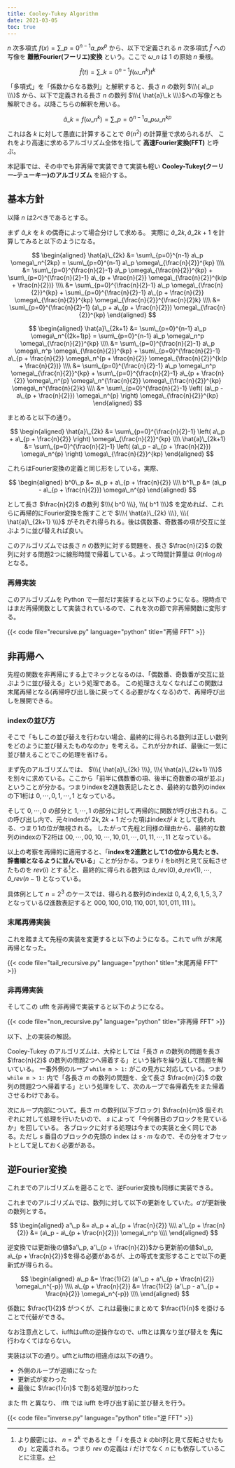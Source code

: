 ```yaml
---
title: Cooley-Tukey Algorithm
date: 2021-03-05
toc: true
---
```


$n$ 次多項式 $f(x) = \sum\_{p=0}^{n-1} a\_p x^p$ から、以下で定義される $n$ 次多項式 $\hat{f}$ への写像を **離散Fourier(フーリエ)変換** という。ここで $\omega\_n$ は $1$ の原始 $n$ 乗根。

$$
\hat{f}(t) = \sum\_{k=0}^{n-1} f(\omega\_n^k) t^k
$$

「多項式」を「係数からなる数列」と解釈すると、長さ $n$ の数列 $\\\{ a\_p \\\}$ から、以下で定義される長さ $n$ の数列 $\\\{ \hat{a}\_k \\\}$への写像とも解釈できる。以降こちらの解釈を用いる。

$$
\hat{a}\_k = f(\omega\_n^k) = \sum\_{p=0}^{n-1} a\_p \omega\_n^{kp}
$$

これは各 $k$ に対して愚直に計算することで $\Theta(n^2)$ の計算量で求められるが、
これをより高速に求めるアルゴリズム全体を指して **高速Fourier変換(FFT)** と呼ぶ。

本記事では、その中でも非再帰で実装できて実装も軽い **Cooley-Tukey(クーリー–テューキー)のアルゴリズム** を紹介する。


## 基本方針

以降 $n$ は2べきであるとする。

まず $\hat{a}\_k$ を $k$ の偶奇によって場合分けして求める。
実際に $\hat{a}\_{2k}, \hat{a}\_{2k+1}$ を計算してみると以下のようになる。

$$
\begin{aligned}
    \hat{a}\_{2k}
&=  \sum\_{p=0}^{n-1} a\_p \omega\_n^{2kp}
=   \sum\_{p=0}^{n-1} a\_p \omega\_{\frac{n}{2}}^{kp} \\\\
&=  \sum\_{p=0}^{\frac{n}{2}-1} a\_p
      \omega\_{\frac{n}{2}}^{kp} +
    \sum\_{p=0}^{\frac{n}{2}-1} a\_{p + \frac{n}{2}}
      \omega\_{\frac{n}{2}}^{k(p + \frac{n}{2})} \\\\
&=  \sum\_{p=0}^{\frac{n}{2}-1} a\_p
      \omega\_{\frac{n}{2}}^{kp} +
    \sum\_{p=0}^{\frac{n}{2}-1} a\_{p + \frac{n}{2}}
      \omega\_{\frac{n}{2}}^{kp} \omega\_{\frac{n}{2}}^{\frac{n}{2}k} \\\\
&=  \sum\_{p=0}^{\frac{n}{2}-1} (a\_p + a\_{p + \frac{n}{2}})
      \omega\_{\frac{n}{2}}^{kp}
\end{aligned}
$$

$$
\begin{aligned}
    \hat{a}\_{2k+1}
&=  \sum\_{p=0}^{n-1} a\_p \omega\_n^{(2k+1)p}
=   \sum\_{p=0}^{n-1} a\_p \omega\_n^p \omega\_{\frac{n}{2}}^{kp} \\\\
&=  \sum\_{p=0}^{\frac{n}{2}-1} a\_p \omega\_n^p \omega\_{\frac{n}{2}}^{kp} +
    \sum\_{p=0}^{\frac{n}{2}-1} a\_{p + \frac{n}{2}}
      \omega\_n^{p + \frac{n}{2}} \omega\_{\frac{n}{2}}^{k(p + \frac{n}{2})} \\\\
&=  \sum\_{p=0}^{\frac{n}{2}-1} a\_p \omega\_n^p \omega\_{\frac{n}{2}}^{kp} +
    \sum\_{p=0}^{\frac{n}{2}-1} a\_{p + \frac{n}{2}}
      \omega\_n^{p} \omega\_n^{\frac{n}{2}} \omega\_{\frac{n}{2}}^{kp} \omega\_n^{\frac{n}{2}k} \\\\
&=  \sum\_{p=0}^{\frac{n}{2}-1}
    \left(
      (a\_p - a\_{p + \frac{n}{2}}) \omega\_n^{p}
    \right)
    \omega\_{\frac{n}{2}}^{kp}
\end{aligned}
$$

まとめると以下の通り。

$$
\begin{aligned}
    \hat{a}\_{2k}
&=  \sum\_{p=0}^{\frac{n}{2}-1}
    \left(
        a\_p + a\_{p + \frac{n}{2}}
    \right)
    \omega\_{\frac{n}{2}}^{kp} \\\\
    \hat{a}\_{2k+1}
&=  \sum\_{p=0}^{\frac{n}{2}-1}
    \left(
      (a\_p - a\_{p + \frac{n}{2}}) \omega\_n^{p}
    \right)
    \omega\_{\frac{n}{2}}^{kp}
\end{aligned}
$$

これらはFourier変換の定義と同じ形をしている。実際、

$$
\begin{aligned}
b^0\_p &= a\_p + a\_{p + \frac{n}{2}} \\\\
b^1\_p &= (a\_p - a\_{p + \frac{n}{2}}) \omega\_n^{p}
\end{aligned}
$$

として長さ $\frac{n}{2}$ の数列 $\\\{ b^0 \\\}, \\\{ b^1 \\\}$ を定めれば、これらに再帰的にFourier変換を施すことで $\\\{ \hat{a}\_{2k} \\\}, \\\{ \hat{a}\_{2k+1} \\\}$ がそれぞれ得られる。後は偶数番、奇数番の項が交互に並ぶように並び替えれば良い。

このアルゴリズムでは長さ $n$ の数列に対する問題を、長さ $\frac{n}{2}$ の数列に対する問題2つに線形時間で帰着している。よって時間計算量は $\Theta(n \log n)$ となる。

### 再帰実装

このアルゴリズムを Python で一部だけ実装すると以下のようになる。現時点ではまだ再帰関数として実装されているので、これを次の節で非再帰関数に変形する。

{{< code file="recursive.py" language="python" title="再帰 FFT" >}}

## 非再帰へ

先程の関数を非再帰にする上でネックとなるのは、「偶数番、奇数番が交互に並ぶように並び替える」という処理である。
この処理さえなくなればこの関数は末尾再帰となる(再帰呼び出し後に戻ってくる必要がなくなる)ので、再帰呼び出しを展開できる。

### indexの並び方

そこで「もしこの並び替えを行わない場合、最終的に得られる数列は正しい数列をどのように並び替えたものなのか」を考える。これが分かれば、最後に一気に並び替えることでこの処理を省ける。

まず先のアルゴリズムでは、 $\\\{ \hat{a}\_{2k} \\\}, \\\{ \hat{a}\_{2k+1} \\\}$ を別々に求めている。ここから「前半に偶数番の項、後半に奇数番の項が並ぶ」ということが分かる。つまりindexを2進数表記したとき、最終的な数列のindexの下1桁は $0, \cdots, 0, 1, \cdots, 1$ となっている。

そして $0, \cdots, 0$ の部分と $1, \cdots, 1$ の部分に対して再帰的に関数が呼び出される。この呼び出し内で、元々indexが $2k, 2k+1$ だった項はindexが $k$ として扱われる、つまり1の位が無視される。
したがって先程と同様の理由から、最終的な数列のindexの下2桁は $00, \cdots, 00, 10, \cdots, 10, 01, \cdots, 01, 11, \cdots, 11$ となっている。

以上の考察を再帰的に適用すると、「**indexを2進数として1の位から見たとき、辞書順となるように並んでいる**」ことが分かる。つまり $i$ をbit列と見て反転させたものを $rev(i)$ とする[^rev]と、最終的に得られる数列は $\hat{a}\_{rev(0)}, \hat{a}\_{rev(1)}, \cdots, \hat{a}\_{rev(n-1)}$ となっている。

[^rev]: より厳密には、 $n=2^k$ であるとき「 $i$ を長さ $k$ のbit列と見て反転させたもの」と定義される。つまり $rev$ の定義は $i$ だけでなく $n$ にも依存していることに注意。

具体例として $n=2^3$ のケースでは、得られる数列のindexは $0, 4, 2, 6, 1, 5, 3, 7$ となっている(2進数表記すると $000, 100, 010, 110, 001, 101, 011, 111$ )。


### 末尾再帰実装

これを踏まえて先程の実装を変更すると以下のようになる。これで ufft が末尾再帰となった。

{{< code file="tail_recursive.py" language="python" title="末尾再帰 FFT" >}}

### 非再帰実装

そしてこの ufft を非再帰で実装すると以下のようになる。

{{< code file="non_recursive.py" language="python" title="非再帰 FFT" >}}

以下、上の実装の解説。

Cooley-Tukey のアルゴリズムは、大枠としては「長さ $n$ の数列の問題を長さ $\frac{n}{2}$ の数列の問題2つへ帰着する」という操作を繰り返して問題を解いている。
一番外側のループ `while m > 1:` がこの見方に対応している。つまり `while m > 1:` 内で「各長さ $m$ の数列の問題を、全て長さ $\frac{m}{2}$ の数列の問題2つへ帰着する」という処理をして、次のループで各帰着先をまた帰着させるわけである。

次にループ内部について。長さ $m$ の数列(以下ブロック) $\frac{n}{m}$ 個それぞれに対して処理を行いたいので、 $s$ によって「今何番目のブロックを見ているか」を回している。
各ブロックに対する処理は今までの実装と全く同じである。ただし $s$ 番目のブロックの先頭の index は $s \cdot m$ なので、その分をオフセットとして足しておく必要がある。

## 逆Fourier変換

これまでのアルゴリズムを遡ることで、逆Fourier変換も同様に実装できる。

これまでのアルゴリズムでは、数列に対して以下の更新をしていた。$a'$が更新後の数列とする。

$$
\begin{aligned}
a'\_p                 &= a\_p + a\_{p + \frac{n}{2}} \\\\
a'\_{p + \frac{n}{2}} &= (a\_p - a\_{p + \frac{n}{2}}) \omega\_n^p \\\\
\end{aligned}
$$

逆変換では更新後の値$a'\_p, a'\_{p + \frac{n}{2}}$から更新前の値$a\_p, a\_{p + \frac{n}{2}}$を得る必要があるが、上の等式を変形することで以下の更新式が得られる。

$$
\begin{aligned}
a\_p                 &= \frac{1}{2} (a'\_p + a'\_{p + \frac{n}{2}} \omega\_n^{-p}) \\\\
a\_{p + \frac{n}{2}} &= \frac{1}{2} (a'\_p - a'\_{p + \frac{n}{2}} \omega\_n^{-p}) \\\\
\end{aligned}
$$

係数に $\frac{1}{2}$ がつくが、これは最後にまとめて $\frac{1}{n}$ を掛けることで代替ができる。

なお注意点として、iufftはufftの逆操作なので、ufftとは異なり並び替えを **先に** 行わなくてはならない。

実装は以下の通り。ufftとiufftの相違点は以下の通り。

- 外側のループが逆順になった
- 更新式が変わった
- 最後に $\frac{1}{n}$ で割る処理が加わった

また fft と異なり、 ifft では iufft を呼び出す前に並び替えを行う。

{{< code file="inverse.py" language="python" title="逆 FFT" >}}
